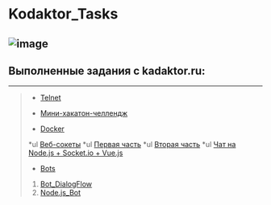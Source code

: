 # Kodaktor_Tasks
![image](https://user-images.githubusercontent.com/44378669/72217498-aecb6b00-353f-11ea-8834-3fdd638783ad.png)
---------------------------------
## Выполненные задания с kadaktor.ru:
---------------------------------
>* [Telnet](https://github.com/Legabog/Kodaktor_Tasks/tree/telnet)
>
>* [Мини-хакатон-челлендж](https://github.com/Legabog/Kodaktor_Tasks/tree/mini-hakaton-challenge)
>
>* [Docker](https://github.com/Legabog/Kodaktor_Tasks/tree/telnet)
>
>*ul [Веб-сокеты](https://github.com/Legabog/Kodaktor_Tasks/tree/ws)
>  *ul [Первая часть](https://github.com/Legabog/Kodaktor_Tasks/tree/ws1)
>  *ul [Вторая часть](https://github.com/Legabog/Kodaktor_Tasks/tree/ws2)
>  *ul [Чат на Node.js + Socket.io + Vue.js](https://github.com/Legabog/Chat-with-using-Vue.js-Node.js-Socket.io)
>
>* [Bots](https://github.com/Legabog/Kodaktor_Tasks/tree/telnet)
> 1. [Bot_DialogFlow](https://github.com/Legabog/Kodaktor_Tasks/tree/telnet)
> 2. [Node.js_Bot](https://github.com/Legabog/Kodaktor_Tasks/tree/telnet)

